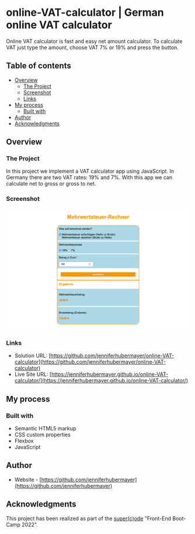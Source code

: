 # online-VAT-calculator | German online VAT calculator

Online VAT calculator is fast and easy net amount calculator. To calculate VAT just type the amount, choose VAT 7% or 19% and press the button.

## Table of contents

- [Overview](#overview)
  - [The Project](#the-project)
  - [Screenshot](#screenshot)
  - [Links](#links)
- [My process](#my-process)
  - [Built with](#built-with)
- [Author](#author)
- [Acknowledgments](#acknowledgments)

## Overview

### The Project

In this project we implement a VAT calculator app using JavaScript. In Germany there are two VAT rates: 19% and 7%. With this app we can calculate net to gross or gross to net.

### Screenshot

![](./screenshot/Screenshot%202022-06-22%20at%2017-23-24%20Mehrwertsteuer-Rechner.png)

### Links

- Solution URL: [https://github.com/jenniferhubermayer/online-VAT-calculator](https://github.com/jenniferhubermayer/online-VAT-calculator)
- Live Site URL: [https://jenniferhubermayer.github.io/online-VAT-calculator/](https://jenniferhubermayer.github.io/online-VAT-calculator/)

## My process

### Built with

- Semantic HTML5 markup
- CSS custom properties
- Flexbox
- JavaScript

## Author

- Website - [https://github.com/jenniferhubermayer](https://github.com/jenniferhubermayer)

## Acknowledgments

This project has been realized as part of the [super(c)ode](https://www.super-code.de/) "Front-End Boot-Camp 2022".
